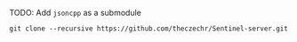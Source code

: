 TODO: Add `jsoncpp` as a submodule

```
git clone --recursive https://github.com/theczechr/Sentinel-server.git
```
